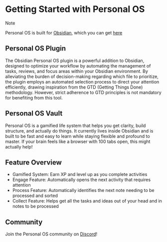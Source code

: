 # Getting Started with Personal OS

> [!NOTE]
> Personal OS is built for [Obsidian](https://obsidian.md/), which you can get [here](https://obsidian.md/download)

## Personal OS Plugin

The Obsidian Personal OS plugin is a powerful addition to Obsidian, designed to optimize your workflow by automating the management of tasks, reviews, and focus areas within your Obsidian environment. By alleviating the burden of decision-making regarding which file to prioritize, the plugin employs an automated selection process to direct your attention efficiently, drawing inspiration from the GTD (Getting Things Done) methodology. However, strict adherence to GTD principles is not mandatory for benefiting from this tool.

## Personal OS Vault

Personal OS is a gamified life system that helps you get clarity, build structure, and actually do things. 
It currently lives inside Obsidian and is built to be fast and easy to learn while staying flexible and profound to master. 
If your brain feels like a browser with 100 tabs open, this might actually help!

## Feature Overview

- Gamified System: Earn XP and level up as you complete activities
- Engage Feature: Automatically opens the next activity that requires attention
- Process Feature: Automatically identifies the next note needing to be processed and sorted
- Collect Feature: Helps get all the tasks and ideas out of your head and in notes to be processed

## Community

Join the Personal OS community on [Discord](https://discord.gg/pgBrED8a)!
